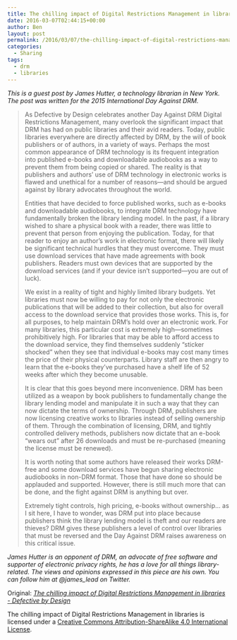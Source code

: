 ```yaml
---
title: The chilling impact of Digital Restrictions Management in libraries
date: 2016-03-07T02:44:15+00:00
author: Ben
layout: post
permalink: /2016/03/07/the-chilling-impact-of-digital-restrictions-management-in-libraries/
categories:
  - Sharing
tags:
  - drm
  - libraries
---
```

_This is a guest post by James Hutter, a technology librarian in New York. The post was written for the 2015 International Day Against DRM._

> As Defective by Design celebrates another Day Against DRM Digital Restrictions Management, many overlook the significant impact that DRM has had on public libraries and their avid readers. Today, public libraries everywhere are directly affected by DRM, by the will of book publishers or of authors, in a variety of ways. Perhaps the most common appearance of DRM technology is its frequent integration into published e-books and downloadable audiobooks as a way to prevent them from being copied or shared. The reality is that publishers and authors&#8217; use of DRM technology in electronic works is flawed and unethical for a number of reasons—and should be argued against by library advocates throughout the world.
> 
> Entities that have decided to force published works, such as e-books and downloadable audiobooks, to integrate DRM technology have fundamentally broken the library lending model. In the past, if a library wished to share a physical book with a reader, there was little to prevent that person from enjoying the publication. Today, for that reader to enjoy an author&#8217;s work in electronic format, there will likely be significant technical hurdles that they must overcome. They must use download services that have made agreements with book publishers. Readers must own devices that are supported by the download services (and if your device isn&#8217;t supported—you are out of luck).
> 
> We exist in a reality of tight and highly limited library budgets. Yet libraries must now be willing to pay for not only the electronic publications that will be added to their collection, but also for overall access to the download service that provides those works. This is, for all purposes, to help maintain DRM&#8217;s hold over an electronic work. For many libraries, this particular cost is extremely high—sometimes prohibitively high. For libraries that may be able to afford access to the download service, they find themselves suddenly &#8220;sticker shocked&#8221; when they see that individual e-books may cost many times the price of their physical counterparts. Library staff are then angry to learn that the e-books they&#8217;ve purchased have a shelf life of 52 weeks after which they become unusable.
> 
> It is clear that this goes beyond mere inconvenience. DRM has been utilized as a weapon by book publishers to fundamentally change the library lending model and manipulate it in such a way that they can now dictate the terms of ownership. Through DRM, publishers are now licensing creative works to libraries instead of selling ownership of them. Through the combination of licensing, DRM, and tightly controlled delivery methods, publishers now dictate that an e-book &#8220;wears out&#8221; after 26 downloads and must be re-purchased (meaning the license must be renewed).
> 
> It is worth noting that some authors have released their works DRM-free and some download services have begun sharing electronic audiobooks in non-DRM format. Those that have done so should be applauded and supported. However, there is still much more that can be done, and the fight against DRM is anything but over.
> 
> Extremely tight controls, high pricing, e-books without ownership… as I sit here, I have to wonder, was DRM put into place because publishers think the library lending model is theft and our readers are thieves? DRM gives these publishers a level of control over libraries that must be reversed and the Day Against DRM raises awareness on this critical issue.

_James Hutter is an opponent of DRM, an advocate of free software and supporter of electronic privacy rights, he has a love for all things library-related. The views and opinions expressed in this piece are his own. You can follow him at @james_lead on Twitter._

Original: _[The chilling impact of Digital Restrictions Management in libraries - Defective by Design](http://www.defectivebydesign.org/drm-in-libraries)_

The chilling impact of Digital Restrictions Management in libraries is licensed under a [Creative Commons Attribution-ShareAlike 4.0 International License](http://creativecommons.org/licenses/by-sa/4.0/).